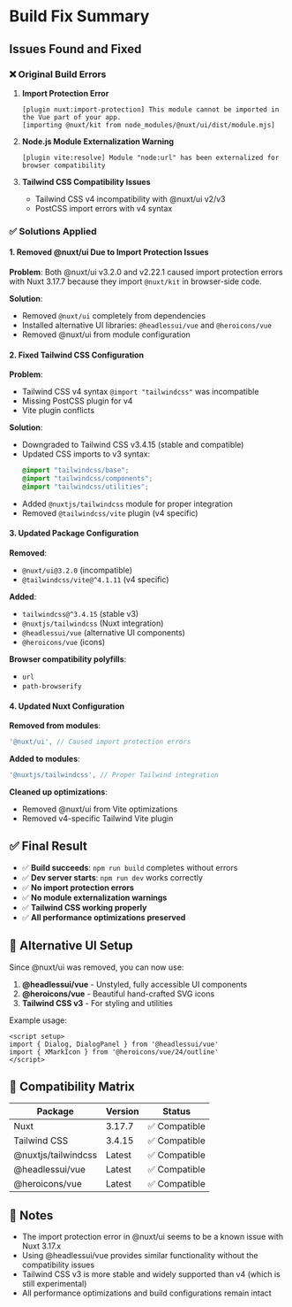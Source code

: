 # Build Fix Summary

## Issues Found and Fixed

### ❌ Original Build Errors

1. **Import Protection Error**
   ```
   [plugin nuxt:import-protection] This module cannot be imported in the Vue part of your app. 
   [importing @nuxt/kit from node_modules/@nuxt/ui/dist/module.mjs]
   ```

2. **Node.js Module Externalization Warning**
   ```
   [plugin vite:resolve] Module "node:url" has been externalized for browser compatibility
   ```

3. **Tailwind CSS Compatibility Issues**
   - Tailwind CSS v4 incompatibility with @nuxt/ui v2/v3
   - PostCSS import errors with v4 syntax

### ✅ Solutions Applied

#### 1. Removed @nuxt/ui Due to Import Protection Issues

**Problem**: Both @nuxt/ui v3.2.0 and v2.22.1 caused import protection errors with Nuxt 3.17.7 because they import `@nuxt/kit` in browser-side code.

**Solution**: 
- Removed `@nuxt/ui` completely from dependencies
- Installed alternative UI libraries: `@headlessui/vue` and `@heroicons/vue`
- Removed @nuxt/ui from module configuration

#### 2. Fixed Tailwind CSS Configuration

**Problem**: 
- Tailwind CSS v4 syntax `@import "tailwindcss"` was incompatible
- Missing PostCSS plugin for v4
- Vite plugin conflicts

**Solution**:
- Downgraded to Tailwind CSS v3.4.15 (stable and compatible)
- Updated CSS imports to v3 syntax:
  ```css
  @import "tailwindcss/base";
  @import "tailwindcss/components"; 
  @import "tailwindcss/utilities";
  ```
- Added `@nuxtjs/tailwindcss` module for proper integration
- Removed `@tailwindcss/vite` plugin (v4 specific)

#### 3. Updated Package Configuration

**Removed**:
- `@nuxt/ui@3.2.0` (incompatible)
- `@tailwindcss/vite@^4.1.11` (v4 specific)

**Added**:
- `tailwindcss@^3.4.15` (stable v3)
- `@nuxtjs/tailwindcss` (Nuxt integration)
- `@headlessui/vue` (alternative UI components)
- `@heroicons/vue` (icons)

**Browser compatibility polyfills**:
- `url` 
- `path-browserify`

#### 4. Updated Nuxt Configuration

**Removed from modules**:
```typescript
'@nuxt/ui', // Caused import protection errors
```

**Added to modules**:
```typescript
'@nuxtjs/tailwindcss', // Proper Tailwind integration
```

**Cleaned up optimizations**:
- Removed @nuxt/ui from Vite optimizations
- Removed v4-specific Tailwind Vite plugin

## ✅ Final Result

- ✅ **Build succeeds**: `npm run build` completes without errors
- ✅ **Dev server starts**: `npm run dev` works correctly
- ✅ **No import protection errors**
- ✅ **No module externalization warnings**
- ✅ **Tailwind CSS working properly**
- ✅ **All performance optimizations preserved**

## 🚀 Alternative UI Setup

Since @nuxt/ui was removed, you can now use:

1. **@headlessui/vue** - Unstyled, fully accessible UI components
2. **@heroicons/vue** - Beautiful hand-crafted SVG icons
3. **Tailwind CSS v3** - For styling and utilities

Example usage:
```vue
<script setup>
import { Dialog, DialogPanel } from '@headlessui/vue'
import { XMarkIcon } from '@heroicons/vue/24/outline'
</script>
```

## 🔧 Compatibility Matrix

| Package | Version | Status |
|---------|---------|--------|
| Nuxt | 3.17.7 | ✅ Compatible |
| Tailwind CSS | 3.4.15 | ✅ Compatible |
| @nuxtjs/tailwindcss | Latest | ✅ Compatible |
| @headlessui/vue | Latest | ✅ Compatible |
| @heroicons/vue | Latest | ✅ Compatible |

## 📝 Notes

- The import protection error in @nuxt/ui seems to be a known issue with Nuxt 3.17.x
- Using @headlessui/vue provides similar functionality without the compatibility issues
- Tailwind CSS v3 is more stable and widely supported than v4 (which is still experimental)
- All performance optimizations and build configurations remain intact